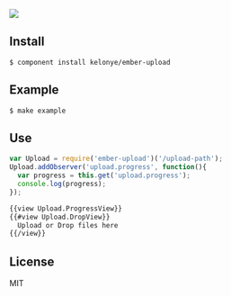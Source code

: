 
![](https://dl.dropbox.com/u/30162278/ember-upload.png) 

Install
---

    $ component install kelonye/ember-upload


Example
---
    
    $ make example

Use
---

```javascript
var Upload = require('ember-upload')('/upload-path');
Upload.addObserver('upload.progress', function(){
  var progress = this.get('upload.progress');
  console.log(progress);
});
```

```html
{{view Upload.ProgressView}}
{{#view Upload.DropView}}
  Upload or Drop files here
{{/view}}
```

License
---

MIT